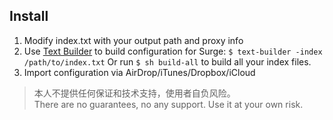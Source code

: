 ## Install
1. Modify index.txt with your output path and proxy info
2. Use [Text Builder](https://github.com/janlay/text-builder) to build configuration for Surge:
   `$ text-builder -index /path/to/index.txt`
   Or run `$ sh build-all` to build all your index files.
3. Import configuration via AirDrop/iTunes/Dropbox/iCloud


> 本人不提供任何保证和技术支持，使用者自负风险。  
> There are no guarantees, no any support. Use it at your own risk.